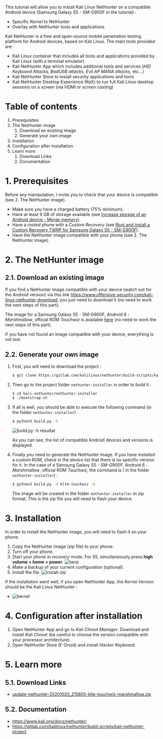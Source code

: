 [build.py-h]: https://api.lucien-brd.com/assets/images/blogs/kali-nethunter/build.py-h.webp "build.py -h result"
[install-zip]: https://api.lucien-brd.com/assets/images/blogs/kali-nethunter/install-zip.webp "install zip"
[twrp]: https://api.lucien-brd.com/assets/images/blogs/kali-nethunter/twrp.webp "twrp"
[kernel]: https://api.lucien-brd.com/assets/images/blogs/kali-nethunter/kernel.webp "kernel"

This tutorial will allow you to install Kali Linux NetHunter on a compatible Android device (Samsung Galaxy S5 - SM-G900F in the tutorial) :
* Specific *Kernel* to NetHunter
* Overlay with NetHunter tools and applications

Kali NetHunter is a free and open-source mobile penetration testing platform for Android devices, based on Kali Linux. 
The main tools provided are:
* Kali Linux container that includes all tools and applications provided by Kali Linux (with a terminal emulator)
* Kali NetHunter App which includes additional tools and services (*HID Keyboard Attacks*, *BadUSB attacks*, *Evil AP MANA attacks*, etc...)
* Kali NetHunter Store to install security applications and tools
* Kali NetHunter Desktop Experience (KeX) to run full Kali Linux desktop sessions on a screen (via HDMI or *screen casting*)

# Table of contents

1. Prerequisites
2. The NetHunter image
    1. Download an existing image
    2. Generate your own image
3. Installation
4. Configuration after installation
5. Learn more
    1. Download Links
    2. Documentation

# 1. Prerequisites

Before any manipulation, I invite you to check that your device is compatible (see 2. The NetHunter image).

* Make sure you have a charged battery (75% minimum).
* Have at least 9 GB of storage available (see [Increase storage of an Android device - Merge memory](https://www.lucien-brd.com/blog/increase-storage-android-device-merge-memory)).  
* Have a *rooted* phone with a *Custom Recovery* (see [Root and install a Custom Recovery TWRP for Samsung Galaxy S5 - SM-G900F](https://www.lucien-brd.com/blog/root-install-custom-recovery-twrp-sm-g900f)).
* Have the NetHunter image compatible with your phone (see 2. The NetHunter image).

# 2. The NetHunter image

## 2.1. Download an existing image
If you find a NetHunter image compatible with your device (watch out for the Android version) via this link https://www.offensive-security.com/kali-linux-nethunter-download, you just need to download it (no need to work the next steps of this part).

The image for a Samsung Galaxy S5 - SM-G900F, Android 6 - *Marshmallow*, official ROM *Touchwiz* is available [here](https://api.lucien-brd.com/assets/documents/blogs/kali-nethunter/update-nethunter-20201020_215800-klte-touchwiz-marshmallow.zip) (no need to work the next steps of this part).

If you have not found an image compatible with your device, everything is not lost.

## 2.2. Generate your own image
1. First, you will need to download the project :
    ```sh
    $ git clone https://gitlab.com/kalilinux/nethunter/build-scripts/kali-nethunter-project.git
    ```

2. Then go to the project folder ```nethunter-installer``` in order to *build* it :
    ```sh
    $ cd kali-nethunter/nethunter-installer
    $ ./bootstrap.sh
    ```

3. If all is well, you should be able to execute the following command (in the folder ```nethunter-installer```) :
    ```sh
    $ python3 build.py -h
    ```

    ![build.py -h résultat][build.py-h]

    As you can see, the list of compatible Android devices and versions is displayed.

4. Finally you need to generate the NetHunter image. If you have installed a *custom* ROM, check in the *device* list that there is no specific version for it.
    In the case of a Samsung Galaxy S5 - SM-G900F, Android 6 - *Marshmallow*, official ROM *Touchwiz*, the command is ( in the folder ```nethunter-installer```) :
    ```sh
    $ python3 build.py -d klte-touchwiz -m
    ```
    The image will be created in the folder ```nethunter-installer``` in zip format.
    This is the zip file you will need to flash your device.

# 3. Installation

In order to install the NetHunter image, you will need to flash it on your phone.

1. Copy the NetHunter image (zip file) to your phone.
2. Turn off your phone.
3. Start your phone in *recovery* mode.
    For S5, simultaneously press **high volume + home + power**.
    ![twrp][twrp]
3. Make a *backup* of your current configuration (optional).
4. Install the file. ![install-zip][install-zip]

If the installation went well, if you open NetHunter App, the *Kernel Version* should be the Kali Linux NetHunter :

* ![kernel][kernel]

# 4. Configuration after installation

1. Open NetHunter App and go to *Kali Chroot Manager*. Download and install *Kali Chroot* (be careful to choose the version compatible with your processor architecture).
2. Open NetHunter Store (F-Droid) and install *Hacker Keyboard*.

# 5. Learn more

## 5.1. Download Links

* [update-nethunter-20201020_215800-klte-touchwiz-marshmallow.zip](https://api.lucien-brd.com/assets/documents/blogs/kali-nethunter/update-nethunter-20201020_215800-klte-touchwiz-marshmallow.zip)

## 5.2. Documentation

* https://www.kali.org/docs/nethunter/
* https://gitlab.com/kalilinux/nethunter/build-scripts/kali-nethunter-project
